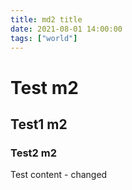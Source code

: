 ```yaml
---
title: md2 title
date: 2021-08-01 14:00:00
tags: ["world"]
---
```


# Test m2
## Test1 m2
### Test2 m2

Test content - changed